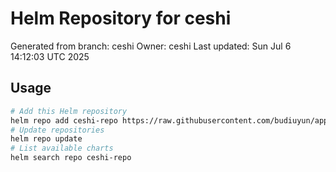 # Helm Repository for ceshi
Generated from branch: ceshi
Owner: ceshi
Last updated: Sun Jul  6 14:12:03 UTC 2025

## Usage
```bash
# Add this Helm repository
helm repo add ceshi-repo https://raw.githubusercontent.com/budiuyun/appStore/helm-ceshi/
# Update repositories
helm repo update
# List available charts
helm search repo ceshi-repo
```
